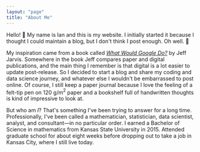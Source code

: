```yaml
---
layout: "page"
title: "About Me"
---
```


Hello! 👋
My name is Ian and this is my website.
I initially started it because I thought I could maintain a blog, but I don't think I post enough.
Oh well. 🤷

My inspiration came from a book called [_What Would Google Do?_](https://www.goodreads.com/book/show/5100525-what-would-google-do) by Jeff Jarvis.
Somewhere in the book Jeff compares paper and digital publications, and the main thing I remember is that digital is a lot easier to update post-release.
So I decided to start a blog and share my coding and data science journey, and whatever else I wouldn't be embarrassed to post online.
Of course, I still keep a paper journal because I love the feeling of a felt-tip pen on 120 g/m$^2$ paper and a bookshelf full of handwritten thoughts is kind of impressive to look at.

But who am _I_?
That's something I've been trying to answer for a long time.
Professionally, I've been called a mathematician, statistician, data scientist, analyst, and consultant—in no particular order.
I earned a Bachelor of Science in mathematics from Kansas State University in 2015.
Attended graduate school for about eight weeks before dropping out to take a job in Kansas City, where I still live today.